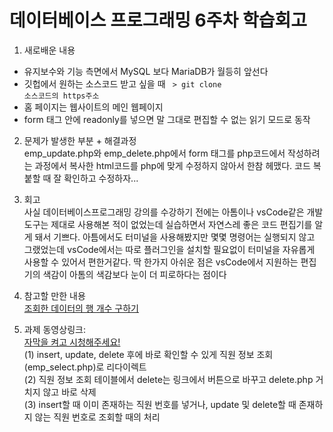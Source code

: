 데이터베이스 프로그래밍 6주차 학습회고
=====================================

1. 새로배운 내용  
- 유지보수와 기능 측면에서 MySQL 보다 MariaDB가 월등히 앞선다
- 깃헙에서 원하는 소스코드 받고 싶을 때 <code> > git clone 소스코드의 https주소 </code>
- 홈 페이지는 웹사이트의 메인 웹페이지
- form 태그 안에 readonly를 넣으면 말 그대로 편집할 수 없는 읽기 모드로 동작

2. 문제가 발생한 부분 + 해결과정  
emp_update.php와 emp_delete.php에서 form 태그를 php코드에서 작성하려는 과정에서 복사한 html코드를 php에 맞게 수정하지 않아서 한참 헤맸다. 코드 복붙할 때 잘 확인하고 수정하자...

3. 회고  
사실 데이터베이스프로그래밍 강의를 수강하기 전에는 아톰이나 vsCode같은 개발 도구는 제대로 사용해본 적이 없었는데 실습하면서 자연스레 좋은 코드 편집기를 알게 돼서 기쁘다.
아틈에서도 터미널을 사용해봤지만 몇몇 명령어는 실행되지 않고 그랬었는데 vsCode에서는 따로 플러그인을 설치할 필요없이 터미널을 자유롭게 사용할 수 있어서 편한거같다.
딱 한가지 아쉬운 점은 vsCode에서 지원하는 편집기의 색감이 아톰의 색감보다 눈이 더 피로하다는 점이다

4. 참고할 만한 내용  
<a href="https://webisfree.com/2016-05-31/[php]-%ED%96%89-%EA%B0%9C%EC%88%98-%EA%B5%AC%ED%95%98%EA%B8%B0-mysqli-num-rows()">조회한 데이터의 행 개수 구하기</a>

5. 과제 동영상링크:  
<a href="https://youtu.be/zn-SoFKaKcw">자막을 켜고 시청해주세요!</a>   
(1) insert, update, delete 후에 바로 확인할 수 있게 직원 정보 조회(emp_select.php)로 리다이렉트  
(2) 직원 정보 조회 테이블에서 delete는 링크에서 버튼으로 바꾸고 delete.php 거치지 않고 바로 삭제  
(3) insert할 때 이미 존재하는 직원 번호를 넣거나, update 및 delete할 때 존재하지 않는 직원 번호로 조회할 때의 처리